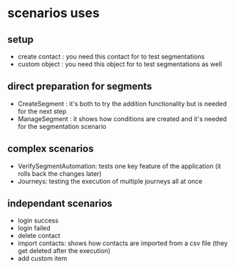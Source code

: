 # scenarios uses
## setup 
- create contact : you need this contact for to test segmentations
- custom object : you need this object for to test segmentations as well

## direct preparation for segments
- CreateSegment : it's both to try the addition functionality but is needed for the next step
- ManageSegment : it shows how conditions are created and it's needed for the segmentation scenario

## complex scenarios
- VerifySegmentAutomation: tests one key feature of the application (it rolls back the changes later)
- Journeys: testing the execution of multiple journeys all at once

## independant scenarios
- login success
- login failed
- delete contact
- import contacts: shows how contacts are imported from a csv file (they get deleted after the execution)
- add custom item